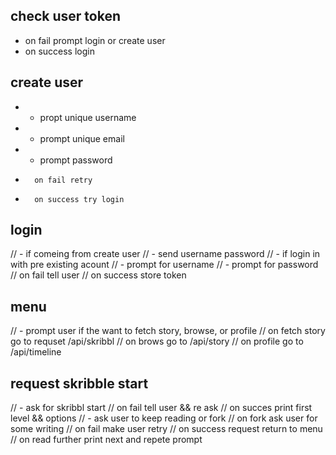 
## check user token 
* on fail prompt login or create user
* on success login

## create user
* - propt unique username
* - prompt unique email
* - prompt password
* 		on fail retry
*		on success try login

## login 
// - if comeing from create user
// - send username password
// - if login in with pre existing acount
// - prompt for username 
// - prompt for password
// 		on fail tell user 
// 		on success store token

## menu
// - prompt user if the want to fetch story, browse, or profile
// 		on fetch story go to requset /api/skribbl
// 		on brows go to /api/story
// 		on profile go to /api/timeline

## request skribble start
// - ask for skribbl start
// 		on fail tell user && re ask
// 		on succes print first level && options
// - ask user to keep reading or fork
// 		on fork ask user for some writing
// 				on fail make user retry
// 				on success request return to menu
// 		on read further print next and repete prompt
